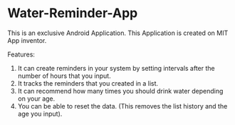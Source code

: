 # Water-Reminder-App
This is an exclusive Android Application. This Application is created on MIT App inventor.

Features:
1. It can create reminders in your system by setting intervals after the number of hours that you input.
2. It tracks the reminders that you created in a list.
3. It can recommend how many times you should drink water depending on your age.
4. You can be able to reset the data. (This removes the list history and the age you input).

